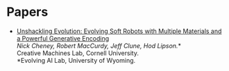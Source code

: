 Papers
======

* [Unshackling Evolution: Evolving Soft Robots with Multiple Materials and a Powerful Generative Encoding](http://jeffclune.com/publications/2013_Softbots_GECCO.pdf)<br/>**Nick Cheney, Robert MacCurdy, Jeff Clune*, Hod Lipson.**<br/> Creative Machines Lab, Cornell University.<br/>*Evolving AI Lab, University of Wyoming.
